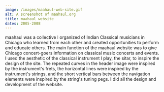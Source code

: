 ```yaml
---
image: /images/maahaul-web-site.gif
alt: A screenshot of maahaul.org
title: maahaul website
dates: 2005-2008
---
```

maahaul was a collective I organized of Indian Classical musicians in Chicago who learned from each other and created opportunities to perform and educate others. The main function of the maahaul website was to give Chicago concert-goers information on classical music concerts and events. I used the aesthetic of the classical instrument I play, the sitar, to inspire the design of the site. The repeated curves in the header image were inspired by the instrument's frets, the horizontal lines were inspired by the instrument's strings, and the short vertical bars between the navigation elements were inspired by the string's tuning pegs. I did all the design and development of the website.

